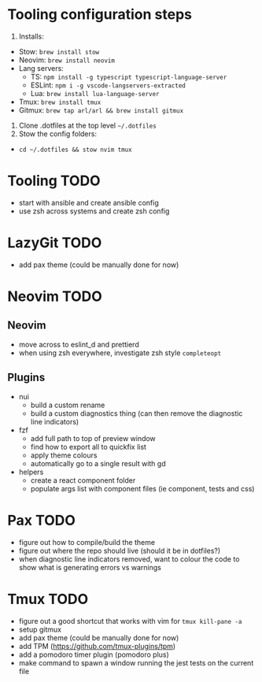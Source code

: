 # Tooling configuration steps

1. Installs: 
  - Stow: `brew install stow`
  - Neovim: `brew install neovim`
  - Lang servers:
    - TS: `npm install -g typescript typescript-language-server`
    - ESLint: `npm i -g vscode-langservers-extracted`
    - Lua: `brew install lua-language-server`
  - Tmux: `brew install tmux`
  - Gitmux: `brew tap arl/arl && brew install gitmux`
1. Clone .dotfiles at the top level `~/.dotfiles`
1. Stow the config folders:
  - `cd ~/.dotfiles && stow nvim tmux`

# Tooling TODO

- start with ansible and create ansible config
- use zsh across systems and create zsh config

# LazyGit TODO

- add pax theme (could be manually done for now)

# Neovim TODO

## Neovim

- move across to eslint_d and prettierd
- when using zsh everywhere, investigate zsh style `completeopt`

## Plugins

- nui
  - build a custom rename
  - build a custom diagnostics thing (can then remove the diagnostic line indicators)
- fzf
  - add full path to top of preview window
  - find how to export all to quickfix list
  - apply theme colours
  - automatically go to a single result with gd
- helpers
  - create a react component folder
  - populate args list with component files (ie component, tests and css)

# Pax TODO

- figure out how to compile/build the theme
- figure out where the repo should live (should it be in dotfiles?)
- when diagnostic line indicators removed, want to colour the code to show what is generating errors vs warnings

# Tmux TODO

- figure out a good shortcut that works with vim for `tmux kill-pane -a`
- setup gitmux
- add pax theme (could be manually done for now)
- add TPM (https://github.com/tmux-plugins/tpm)
- add a pomodoro timer plugin (pomodoro plus)
- make command to spawn a window running the jest tests on the current file
